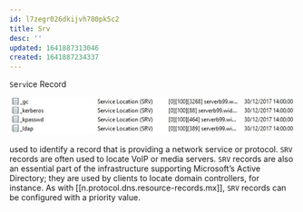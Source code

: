 ```yaml
---
id: l7zegr026dkijvh780pk5c2
title: Srv
desc: ''
updated: 1641887313046
created: 1641887234337
---
```



`S`e`rv`ice Record

![srv](/assets/images/2022-01-10-23-48-27.png)

used to identify a record that is providing a network service or protocol. 
`SRV` records are often used to locate VoIP or media servers. 
`SRV` records are also an essential part of the infrastructure supporting Microsoft’s Active Directory; they are used by clients to locate domain controllers, for instance. 
As with [[n.protocol.dns.resource-records.mx]], `SRV` records can be configured with a priority value.
